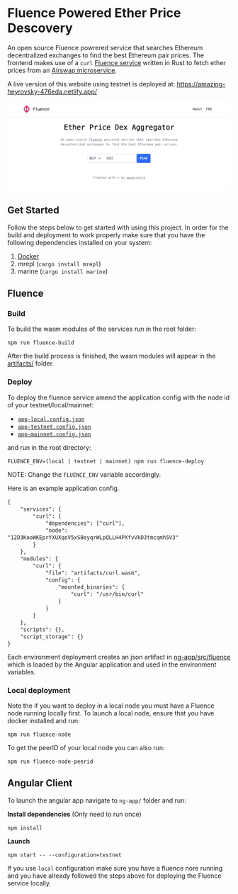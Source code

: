 # Fluence Powered Ether Price Descovery

An open source Fluence powrered service that searches Ethereum decentralized exchanges to find the best Ethereum pair prices. 
The frontend makes use of a `curl` [Fluence service](services/curl) written in Rust to fetch ether prices from an [Airswap microservice](https://ethereum-dex-prices-service.production.airswap.io/).

A live version of this website using testnet is deployed at: https://amazing-heyrovsky-476eda.netlify.app/

![preview](./_images/screenshot.png)


## Get Started

Follow the steps below to get started with using this project. In order for the build and deployment to work properly make sure that you have the following dependencies installed on your system:

1. [Docker](https://docs.docker.com/get-docker/)
2. mrepl (`cargo install mrepl`)
2. marine (`cargo install marine`)

## Fluence

### Build

To build the wasm modules of the services run in the root folder:

```
npm run fluence-build
```

After the build process is finished, the wasm modules will appear in the [artifacts/](artifacts/) folder.

### Deploy

To deploy the fluence service amend the application config with the node id of your testnet/local/mainnet:

- [`app-local.config.json`](app-local.config.json)
- [`app-testnet.config.json`](app-testnet.config.json)
- [`app-mainnet.config.json`](app-mainnet.config.json)

and run in the root directory:

```
FLUENCE_ENV=(local | testnet | mainnet) npm run fluence-deploy
```

NOTE: Change the `FLUENCE_ENV` variable accordingly.

Here is an example application config.
```
{
    "services": {
        "curl": {
            "dependencies": ["curl"],
            "node": "12D3KooWKEprYXUXqoV5xSBeyqrWLpQLLH4PXfvVkDJtmcqmh5V3"
        }
    },
    "modules": {
        "curl": {
            "file": "artifacts/curl.wasm",
            "config": {
                "mounted_binaries": {
                    "curl": "/usr/bin/curl"
                }
            }
        }
    },
    "scripts": {},
    "script_storage": {}
}
```

Each environment deployment creates an json artifact in [ng-app/src/fluence](ng-app/src/fluence) which is loaded by the Angular application and used in the environment variables. 

### Local deployment

Note the if you want to deploy in a local node you must have a Fluence node running locally first. To launch a local node, ensure that you have docker installed and run:

```
npm run fluence-node
```

To get the peerID of your local node you can also run:

```
npm run fluence-node-peerid
```

## Angular Client

To launch the angular app navigate to `ng-app/` folder and run:

**Install dependencies** (Only need to run once)
```
npm install
```

**Launch**
```
npm start -- --configuration=testnet
```

If you use `local` configuration make sure you have a fluence nore running and you have already followed the steps above for deploying the Fluence service locally.